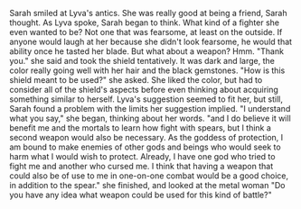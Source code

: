 Sarah smiled at Lyva's antics. She was really good at being a friend, Sarah thought.  As Lyva spoke, Sarah began to think. What kind of a fighter she even wanted to be? Not one that was fearsome, at least on the outside. If anyone would laugh at her because she didn't look fearsome, he would that ability once he tasted her blade. But what about a weapon? Hmm. "Thank you." she said and took the shield tentatively. It was dark and large, the color really going well with her hair and the black gemstones. "How is this shield meant to be used?" she asked. She liked the color, but had to consider all of the shield's aspects before even thinking about acquiring something similar to herself. Lyva's suggestion seemed to fit her, but still, Sarah found a problem with the limits her suggestion implied. 
"I understand what you say," she began, thinking about her words. "and I do believe it will benefit me and the mortals to learn how fight with spears, but I think a second weapon would also be necessary. As the goddess of protection, I am bound to make enemies of other gods and beings who would seek to harm what I would wish to protect. Already, I have one god who tried to fight me and another who cursed me. I think that having a weapon that could also be of use to me in one-on-one combat would be a good choice, in addition to the spear." she finished, and looked at the metal woman "Do you have any idea what weapon could   be used for this kind of battle?"